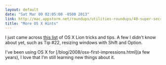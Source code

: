 ```yaml
---
layout: default
date: "Sat Mar 09 02:05:00 -0500 2013"
link: http://mac.appstorm.net/roundups/utilities-roundups/40-super-secret-os-x-lion-features-and-shortcuts/
title: "More OS X Hints"
---
```


I just came across [this
list](http://mac.appstorm.net/roundups/utilities-roundups/40-super-secret-os-x-lion-features-and-shortcuts/)
of OS X Lion tricks and tips. A few I didn't know about yet, such as Tip #22,
resizing windows with Shift and Option.

I've been using OS X for [/blog/2008/osx-first-impressions.html](a few years),
I love that I'm still learning new things about it.
